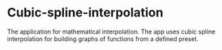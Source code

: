 # Cubic-spline-interpolation
The application for mathematical interpolation. The app uses cubic spline interpolation for building graphs of functions from a defined preset.

